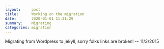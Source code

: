 ```yaml
---
layout:     post
title:      Working on the migration
date:       2020-01-01 11:21:29
summary:    Migrating
categories: migration
---
```


Migrating from Wordpress to jekyll, sorry folks links are broken! -- 11/3/2015
